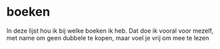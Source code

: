 # boeken

In deze lijst hou ik bij welke boeken ik heb. Dat doe ik vooral voor mezelf, met name om geen dubbele te kopen, maar voel je vrij om mee te lezen
